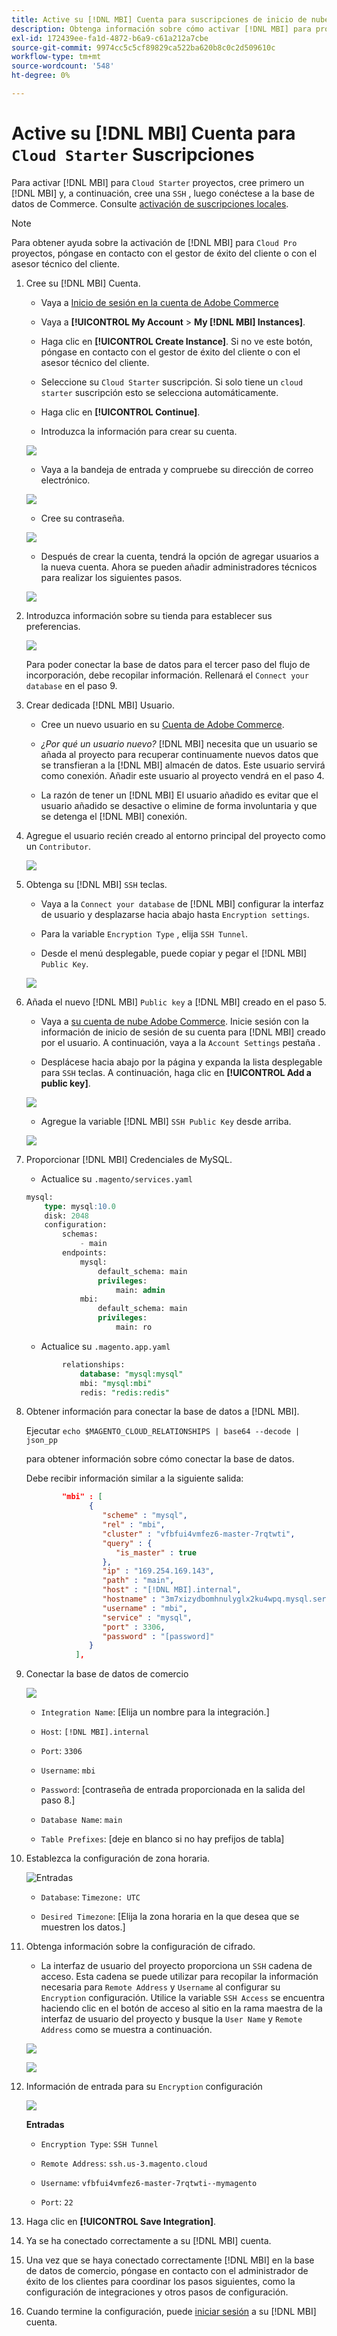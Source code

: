 ```yaml
---
title: Active su [!DNL MBI] Cuenta para suscripciones de inicio de nube
description: Obtenga información sobre cómo activar [!DNL MBI] para proyectos de Cloud Starter.
exl-id: 172439ee-fa1d-4872-b6a9-c61a212a7cbe
source-git-commit: 9974cc5c5cf89829ca522ba620b8c0c2d509610c
workflow-type: tm+mt
source-wordcount: '548'
ht-degree: 0%

---
```


# Active su [!DNL MBI] Cuenta para `Cloud Starter` Suscripciones

Para activar [!DNL MBI] para `Cloud Starter` proyectos, cree primero un [!DNL MBI] y, a continuación, cree una `SSH` , luego conéctese a la base de datos de Commerce. Consulte [activación de suscripciones locales](../getting-started/onpremise-activation.md).

>[!NOTE]
>
>Para obtener ayuda sobre la activación de [!DNL MBI] para `Cloud Pro` proyectos, póngase en contacto con el gestor de éxito del cliente o con el asesor técnico del cliente.

1. Cree su [!DNL MBI] Cuenta.

   - Vaya a [Inicio de sesión en la cuenta de Adobe Commerce](https://account.magento.com/customer/account/login)

   - Vaya a **[!UICONTROL My Account** > **My [!DNL MBI] Instances]**.

   - Haga clic en **[!UICONTROL Create Instance]**. Si no ve este botón, póngase en contacto con el gestor de éxito del cliente o con el asesor técnico del cliente.

   - Seleccione su `Cloud Starter` suscripción. Si solo tiene un `cloud starter` suscripción esto se selecciona automáticamente.

   - Haga clic en **[!UICONTROL Continue]**.

   - Introduzca la información para crear su cuenta.

   ![](../assets/create-account-2.png)

   - Vaya a la bandeja de entrada y compruebe su dirección de correo electrónico.

   ![](../assets/create-account-3.png)

   - Cree su contraseña.

   ![](../assets/create-account-4.png)

   - Después de crear la cuenta, tendrá la opción de agregar usuarios a la nueva cuenta. Ahora se pueden añadir administradores técnicos para realizar los siguientes pasos.

   ![](../assets/create-account-5.png)

1. Introduzca información sobre su tienda para establecer sus preferencias.

   ![](../assets/create-account-6.png)

   Para poder conectar la base de datos para el tercer paso del flujo de incorporación, debe recopilar información. Rellenará el `Connect your database` en el paso 9.

1. Crear dedicada [!DNL MBI] Usuario.

   - Cree un nuevo usuario en su [Cuenta de Adobe Commerce](https://accounts.magento.com).

   - _¿Por qué un usuario nuevo?_ [!DNL MBI] necesita que un usuario se añada al proyecto para recuperar continuamente nuevos datos que se transfieran a la [!DNL MBI] almacén de datos. Este usuario servirá como conexión. Añadir este usuario al proyecto vendrá en el paso 4.

   - La razón de tener un [!DNL MBI] El usuario añadido es evitar que el usuario añadido se desactive o elimine de forma involuntaria y que se detenga el [!DNL MBI] conexión.

1. Agregue el usuario recién creado al entorno principal del proyecto como un `Contributor`.

   ![](../assets/create-account-7.png)

1. Obtenga su [!DNL MBI] `SSH` teclas.

   - Vaya a la `Connect your database` de [!DNL MBI] configurar la interfaz de usuario y desplazarse hacia abajo hasta `Encryption settings`.

   - Para la variable `Encryption Type` , elija `SSH Tunnel`.

   - Desde el menú desplegable, puede copiar y pegar el [!DNL MBI] `Public Key`.

   ![](../assets/create-account-8.png)

1. Añada el nuevo [!DNL MBI] `Public key` a [!DNL MBI] creado en el paso 5.

   - Vaya a [su cuenta de nube Adobe Commerce](https://accounts.magento.cloud/). Inicie sesión con la información de inicio de sesión de su cuenta para [!DNL MBI] creado por el usuario. A continuación, vaya a la `Account Settings` pestaña .

   - Desplácese hacia abajo por la página y expanda la lista desplegable para `SSH` teclas. A continuación, haga clic en **[!UICONTROL Add a public key]**.

   ![](../assets/create-account-9.png)

   - Agregue la variable [!DNL MBI] `SSH Public Key` desde arriba.

   ![](../assets/create-account-10.png)

1. Proporcionar [!DNL MBI] Credenciales de MySQL.

   - Actualice su `.magento/services.yaml`

   ```sql
   mysql:
       type: mysql:10.0
       disk: 2048
       configuration:
           schemas:
               - main
           endpoints:
               mysql:
                   default_schema: main
                   privileges:
                       main: admin
               mbi:
                   default_schema: main
                   privileges:
                       main: ro
   ```

   - Actualice su `.magento.app.yaml`

   ```sql
           relationships:
               database: "mysql:mysql"
               mbi: "mysql:mbi"
               redis: "redis:redis"
   ```

1. Obtener información para conectar la base de datos a [!DNL MBI].

   Ejecutar
   `echo $MAGENTO_CLOUD_RELATIONSHIPS | base64 --decode | json_pp`

   para obtener información sobre cómo conectar la base de datos.

   Debe recibir información similar a la siguiente salida:

   ```json
           "mbi" : [
                 {
                    "scheme" : "mysql",
                    "rel" : "mbi",
                    "cluster" : "vfbfui4vmfez6-master-7rqtwti",
                    "query" : {
                       "is_master" : true
                    },
                    "ip" : "169.254.169.143",
                    "path" : "main",
                    "host" : "[!DNL MBI].internal",
                    "hostname" : "3m7xizydbomhnulyglx2ku4wpq.mysql.service._.magentosite.cloud",
                    "username" : "mbi",
                    "service" : "mysql",
                    "port" : 3306,
                    "password" : "[password]"
                 }
              ],
   ```

1. Conectar la base de datos de comercio

   ![](../assets/create-account-11.png)

   - `Integration Name`: [Elija un nombre para la integración.]

   - `Host`: `[!DNL MBI].internal`

   - `Port`: `3306`

   - `Username`: `mbi`

   - `Password`: [contraseña de entrada proporcionada en la salida del paso 8.]

   - `Database Name`: `main`

   - `Table Prefixes`: [deje en blanco si no hay prefijos de tabla]

1. Establezca la configuración de zona horaria.

   ![Entradas](../assets/create-account-12.png)

   - `Database`: `Timezone: UTC`

   - `Desired Timezone`: [Elija la zona horaria en la que desea que se muestren los datos.]

1. Obtenga información sobre la configuración de cifrado.

   - La interfaz de usuario del proyecto proporciona un `SSH` cadena de acceso. Esta cadena se puede utilizar para recopilar la información necesaria para `Remote Address` y `Username` al configurar su `Encryption` configuración. Utilice la variable `SSH Access` se encuentra haciendo clic en el botón de acceso al sitio en la rama maestra de la interfaz de usuario del proyecto y busque la `User Name` y `Remote Address` como se muestra a continuación.

   ![](../assets/create-account-13.png)

   ![](../assets/create-account-14.png)

1. Información de entrada para su `Encryption` configuración

   ![](../assets/create-account-15.png)

   **Entradas**

   - `Encryption Type`: `SSH Tunnel`

   - `Remote Address`: `ssh.us-3.magento.cloud`

   - `Username`: `vfbfui4vmfez6-master-7rqtwti--mymagento`

   - `Port`: `22`

1. Haga clic en **[!UICONTROL Save Integration]**.

1. Ya se ha conectado correctamente a su [!DNL MBI] cuenta.

1. Una vez que se haya conectado correctamente [!DNL MBI] en la base de datos de comercio, póngase en contacto con el administrador de éxito de los clientes para coordinar los pasos siguientes, como la configuración de integraciones y otros pasos de configuración.

1. Cuando termine la configuración, puede [iniciar sesión](../getting-started/sign-in.md) a su [!DNL MBI] cuenta.
